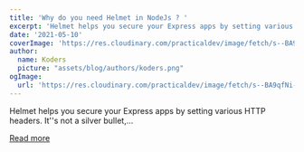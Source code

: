 ```yaml
---
title: 'Why do you need Helmet in NodeJs ? '
excerpt: 'Helmet helps you secure your Express apps by setting various HTTP headers. It''s not a silver bullet,...'
date: '2021-05-10'
coverImage: 'https://res.cloudinary.com/practicaldev/image/fetch/s--BA9qfNi---/c_imagga_scale,f_auto,fl_progressive,h_420,q_auto,w_1000/https://dev-to-uploads.s3.amazonaws.com/uploads/articles/mjezqqavsyl3zpljqyay.png'
author:
  name: Koders
  picture: "assets/blog/authors/koders.png"
ogImage:
  url: 'https://res.cloudinary.com/practicaldev/image/fetch/s--BA9qfNi---/c_imagga_scale,f_auto,fl_progressive,h_420,q_auto,w_1000/https://dev-to-uploads.s3.amazonaws.com/uploads/articles/mjezqqavsyl3zpljqyay.png'
---
```


Helmet helps you secure your Express apps by setting various HTTP headers. It''s not a silver bullet,...

[Read more](https://dev.to/sid__/why-do-you-need-helmet-in-nodejs-h1b)
